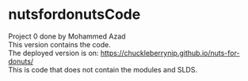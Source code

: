 # nutsfordonutsCode
Project 0 done by Mohammed Azad <br>
This version contains the code. <br>
The deployed version is on: https://chuckleberrynip.github.io/nuts-for-donuts/ <br>
This is code that does not contain the modules and SLDS.
